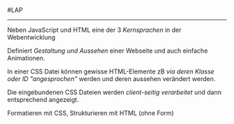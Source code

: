 #LAP
***
Neben JavaScript und HTML eine der 3 *Kernsprachen* in der Webentwicklung

Definiert *Gestaltung und Aussehen* einer Webseite und auch einfache Animationen.

In einer CSS Datei können gewisse HTML-Elemente zB *via deren Klasse oder ID "angesprochen"* werden und deren aussehen verändert werden.

Die eingebundenen CSS Dateien werden *client-seitig verarbeitet* und dann entsprechend angezeigt.

Formatieren mit CSS, Strukturieren mit HTML (ohne Form)